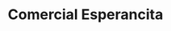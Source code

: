 ---
title: "Comercial Esperancita"
url: /zona-1-de-villa-nueva/comercial-esperancita/
shop: centro comercial
---